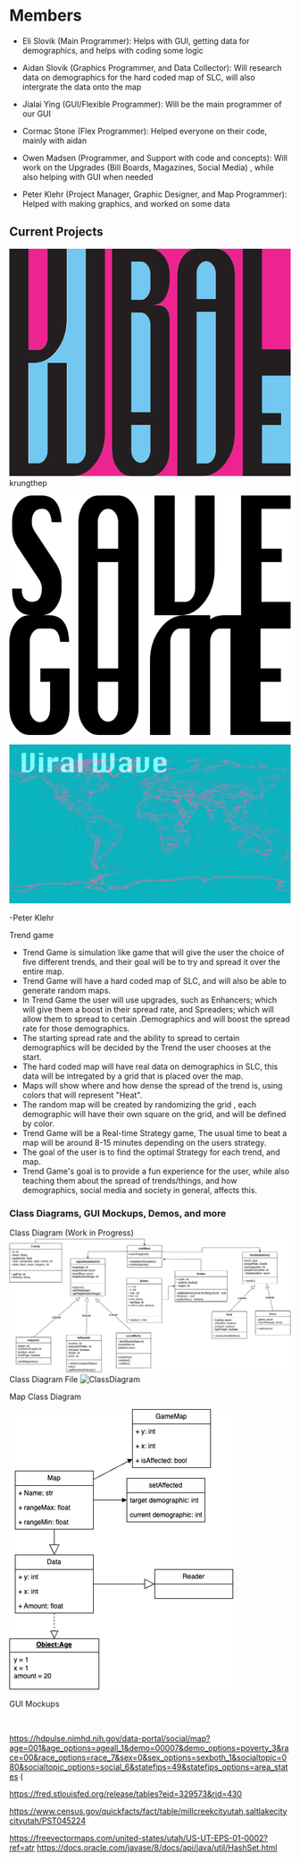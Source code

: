  
# Members
####

* Eli Slovik (Main Programmer): Helps with GUI, getting data for demographics, and helps with coding some logic

* Aidan Slovik (Graphics Programmer, and Data Collector): Will research data on demographics for the hard coded map of SLC, will also intergrate the data onto the map

* Jialai Ying (GUI/Flexible Programmer): Will be the main programmer of our GUI  

* Cormac Stone (Flex Programmer): Helped everyone on their code, mainly with aidan

* Owen Madsen (Programmer, and Support with code and concepts): Will work on the Upgrades (Bill Boards, Magazines, Social Media) , while also helping with GUI when needed

* Peter Klehr (Project Manager, Graphic Designer, and Map Programmer): Helped with making graphics, and worked on some data

## Current Projects

![Logo](images/Logo.svg)
krungthep

![Save Game](images/SaveGame.svg)


![Start Screen](images/StartScreen.jpg)


-Peter Klehr

Trend game

* Trend Game is simulation like game that will give the user the choice of five different trends, and their goal will be to try and spread it over the entire map.
* Trend Game will have a hard coded map of SLC, and will also be able to generate random maps.
* In Trend Game the user will use upgrades, such as Enhancers; which will give them a boost in their spread rate, and Spreaders; which will allow them to spread to certain .Demographics and will boost the spread rate for those demographics.
* The starting spread rate and the ability to spread to certain demographics will be decided by the Trend the user chooses at the start.
* The hard coded map will have real data on demographics in SLC, this data will be intregated by a grid that is placed over the map.
* Maps will show where and how dense the spread of the trend is, using colors that will represent "Heat".
* The random map will be created by randomizing the grid , each demographic will have their own square on the grid, and will be defined by color.
* Trend Game will be a Real-time Strategy game, The usual time to beat a map will be around 8-15 minutes depending on the users strategy.
* The goal of the user is to find the optimal Strategy for each trend, and map.
* Trend Game's goal is to provide a fun experience for the user, while also teaching them about the spread of trends/things, and how demographics, social media and society in general, affects this.

### Class Diagrams, GUI Mockups, Demos, and more

Class Diagram (Work in Progress)
![ClassDiagram](images/ClassDiagramFINAL(1).drawio.png)
Class Diagram File
![ClassDiagram](files/ClassDiagramFINAL(1).drawio)


Map Class Diagram

![MAP](images/Map.drawio.png)



GUI Mockups


![]()
![]()
![]()

https://hdpulse.nimhd.nih.gov/data-portal/social/map?age=001&age_options=ageall_1&demo=00007&demo_options=poverty_3&race=00&race_options=race_7&sex=0&sex_options=sexboth_1&socialtopic=080&socialtopic_options=social_6&statefips=49&statefips_options=area_states (

https://fred.stlouisfed.org/release/tables?eid=329573&rid=430

https://www.census.gov/quickfacts/fact/table/millcreekcityutah,saltlakecitycityutah/PST045224

https://freevectormaps.com/united-states/utah/US-UT-EPS-01-0002?ref=atr
https://docs.oracle.com/javase/8/docs/api/java/util/HashSet.html
